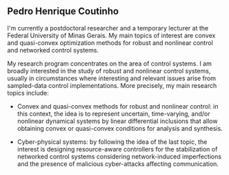 ## Pedro Henrique Coutinho 

I'm currently a postdoctoral researcher and a temporary lecturer at the Federal University of Minas Gerais.
My main topics of interest are convex and quasi-convex optimization methods for robust and nonlinear control and networked control systems.

My research program concentrates on the area of control systems. I am broadly interested in the study of robust and nonlinear control systems, usually in circumstances where interesting and relevant issues arise from sampled-data control implementations. More precisely, my main research topics include:

- Convex and quasi-convex methods for robust and nonlinear control: in this context, the idea is to represent uncertain, time-varying, and/or nonlinear dynamical systems by linear differential inclusions that allow obtaining convex or quasi-convex conditions for analysis and synthesis.

- Cyber-physical systems: by following the idea of the last topic, the interest is designing resource-aware controllers for the stabilization of networked control systems considering network-induced imperfections and the presence of malicious cyber-attacks affecting communication.




<!--
**phcoutinho/phcoutinho** is a ✨ _special_ ✨ repository because its `README.md` (this file) appears on your GitHub profile.

Here are some ideas to get you started:

- 🔭 I’m currently working on ...
- 🌱 I’m currently learning ...
- 👯 I’m looking to collaborate on ...
- 🤔 I’m looking for help with ...
- 💬 Ask me about ...
- 📫 How to reach me: ...
- 😄 Pronouns: ...
- ⚡ Fun fact: ...
-->
